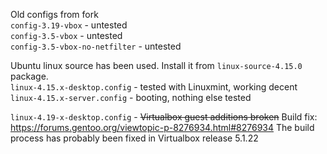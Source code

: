 Old configs from fork  
`config-3.19-vbox` - untested  
`config-3.5-vbox` - untested  
`config-3.5-vbox-no-netfilter` - untested  


Ubuntu linux source has been used. Install it from `linux-source-4.15.0` package.  
`linux-4.15.x-desktop.config` - tested with Linuxmint, working decent  
`linux-4.15.x-server.config` - booting, nothing else tested   



`linux-4.19-x-desktop.config` - ~~Virtualbox guest additions broken~~ Build fix: https://forums.gentoo.org/viewtopic-p-8276934.html#8276934 The build process has probably been fixed in Virtualbox release 5.1.22

